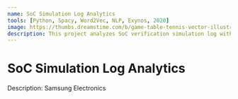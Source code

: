 ```yaml
---
name: SoC Simulation Log Analytics
tools: [Python, Spacy, Word2Vec, NLP, Exynos, 2020]
image: https://thumbs.dreamstime.com/b/game-table-tennis-vector-illustration-cartoon-players-playing-isolated-plain-background-118875142.jpg
description: This project analyzes SoC verification simulation log with NLP techniques such as Word2Vec and Doc2Vec.
---
```


# SoC Simulation Log Analytics

Description: Samsung Electronics